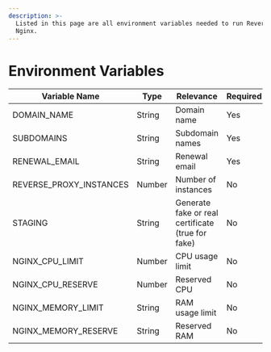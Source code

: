 ```yaml
---
description: >-
  Listed in this page are all environment variables needed to run Reverse Proxy
  Nginx.
---
```


# Environment Variables

| Variable Name             | Type   | Relevance                                         | Required | Default   |
| ------------------------- | ------ | ------------------------------------------------- | -------- | --------- |
| DOMAIN\_NAME              | String | Domain name                                       | Yes      | localhost |
| SUBDOMAINS                | String | Subdomain names                                   | Yes      |           |
| RENEWAL\_EMAIL            | String | Renewal email                                     | Yes      |           |
| REVERSE\_PROXY\_INSTANCES | Number | Number of instances                               | No       | 1         |
| STAGING                   | String | Generate fake or real certificate (true for fake) | No       | false     |
| NGINX\_CPU\_LIMIT         | Number | CPU usage limit                                   | No       | 0         |
| NGINX\_CPU\_RESERVE       | Number | Reserved CPU                                      | No       | 0.05      |
| NGINX\_MEMORY\_LIMIT      | String | RAM usage limit                                   | No       | 3G        |
| NGINX\_MEMORY\_RESERVE    | String | Reserved RAM                                      | No       | 500M      |
